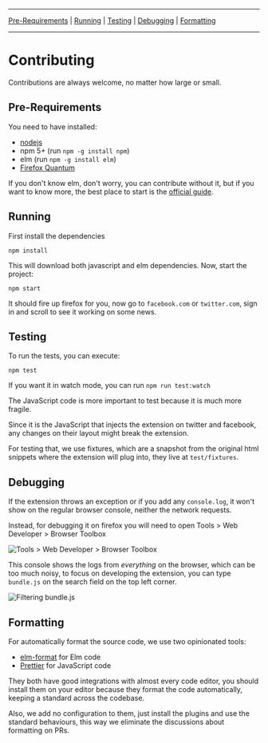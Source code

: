 ----

[Pre-Requirements](#pre-requirements) | [Running](#running) | [Testing](#testing) | [Debugging](#debugging) | [Formatting](#formatting)

----

Contributing
=======

Contributions are always welcome, no matter how large or small.

## Pre-Requirements

You need to have installed:

- [nodejs](https://nodejs.org/en/download/)
- npm 5+ (run `npm -g install npm`)
- elm (run `npm -g install elm`)
- [Firefox Quantum](https://www.mozilla.org/en-US/firefox/quantum/)

If you don't know elm, don't worry, you can contribute without it, but if you want to know more, the best place to start is the [official guide](https://guide.elm-lang.org/).

## Running

First install the dependencies

```
npm install
```

This will download both javascript and elm dependencies. Now, start the project:

```
npm start
```

It should fire up firefox for you, now go to `facebook.com` or `twitter.com`, sign in and scroll to see it working on some news.

## Testing

To run the tests, you can execute:

```
npm test
```

If you want it in watch mode, you can run `npm run test:watch`

The JavaScript code is more important to test because it is much more fragile.

Since it is the JavaScript that injects the extension on twitter and facebook, any changes on their layout might break the extension.

For testing that, we use fixtures, which are a snapshot from the original html snippets where the extension will plug into, they live at `test/fixtures`.

## Debugging

If the extension throws an exception or if you add any `console.log`, it won't show on the regular browser console, neither the network requests.

Instead, for debugging it on firefox you will need to open Tools > Web Developer > Browser Toolbox

![Tools > Web Developer > Browser Toolbox](https://user-images.githubusercontent.com/792201/31666402-d81136dc-b32a-11e7-885c-4daa770d67bd.png)

This console shows the logs from *everything* on the browser, which can be too much noisy, to focus on developing the extension, you can type `bundle.js` on the search field on the top left corner.

![Filtering bundle.js](https://user-images.githubusercontent.com/792201/31666481-285ab38e-b32b-11e7-89a1-788ac5bfeb68.png)

## Formatting

For automatically format the source code, we use two opinionated tools:

- [elm-format](https://github.com/avh4/elm-format) for Elm code
- [Prettier](https://prettier.io/) for JavaScript code

They both have good integrations with almost every code editor, you should install them on your editor because they format the code automatically, keeping a standard across the codebase.

Also, we add no configuration to them, just install the plugins and use the standard behaviours, this way we eliminate the discussions about formatting on PRs.
